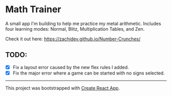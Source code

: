 # Math Trainer

A small app I'm building to help me practice my metal arithmetic. Includes four learning modes: Normal, Blitz,
Multiplication Tables, and Zen.

Check it out here: https://zachjdev.github.io/Number-Crunches/

## TODO:

- [x] Fix a layout error caused by the new flex rules I added.
- [x] Fix the major error where a game can be started with no signs selected. 
___
This project was bootstrapped with [Create React App](https://github.com/facebook/create-react-app).

